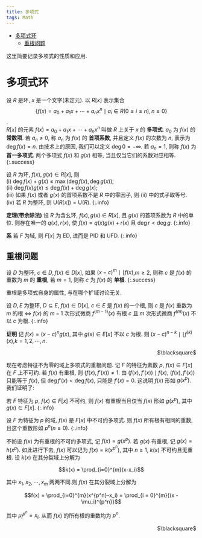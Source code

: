```yaml
---
title: 多项式
tags: Math
---
```

<meta http-equiv="content-type" content="text/html; charset=utf-8">
 <script type="text/x-mathjax-config">
 MathJax.Hub.Config({
   config: ["MMLorHTML.js"],
  jax: ["input/TeX", "output/HTML-CSS", "output/NativeMML"],
  extensions: ["MathMenu.js", "MathZoom.js"],
  TeX: {
    extensions: ["AMSmath.js", "AMSsymbols.js"],
    equationNumbers: {autoNumber: "AMS"}
  }
});
</script>
<script type="text/javascript" src="/usr/share/mathjax/MathJax.js"></script></head>


<!-- vim-markdown-toc GFM -->

* [多项式环](#多项式环)
    * [重根问题](#重根问题)

<!-- vim-markdown-toc -->

这里简要记录多项式的性质和应用.

# 多项式环
设 $R$ 是环, $x$ 是一个文字(未定元). 以 $R[x]$ 表示集合  
$$\{f(x) = a_0 + a_1x + \cdots + a_nx^n \mid a_i \in R(0 \le i \le n), n \ge 0\}$$.  
$R[x]$ 的元素 $f(x) = a_0 + a_1x + \cdots + a_nx^n$ 叫做 $R$ 上关于 $x$ 的 **多项式**. $a_0$ 为 $f(x)$ 的 **常数项**. 若 $a_n \ne 0$, 称 $a_n$ 为 $f(x)$ 的 **首项系数**, 并且定义 $f(x)$ 的次数为 $n$, 表示为 $\deg f(x) = n$. 由技术上的原因, 我们可以定义 $\deg 0 = -\infty$. 若 $a_n = 1$, 则称 $f(x)$ 为 **首一多项式**. 两个多项式 $f(x)$ 和 $g(x)$ 相等, 当且仅当它们的系数对应相等.
{:.success}

设 $R$ 为环, $f(x),g(x) \in R[x]$, 则  
(i) $\deg f(x)+g(x) \le \max(\deg f(x),\deg g(x))$;  
(ii) $\deg f(x)g(x) \le \deg f(x) + \deg g(x)$;  
(iii) 如果 $f(x)$ 或者 $g(x)$ 的首项系数不是 $R$ 中的零因子, 则 (ii) 中的式子取等号.  
(iv) 若 $R$ 为整环, 则 $\mathrm{U}(R[x]) = \mathrm{U}(R)$.
{:.info}

**定理(带余除法)** 设 $R$ 为含幺环, $f(x),g(x) \in R[x]$, 且 $g(x)$ 的首项系数为 $R$ 中的单位. 则存在唯一的 $q(x),r(x)$, 使 $f(x) = q(x)g(x) + r(x)$ 且 $\deg r < \deg g$.
{:.info}

**系** 若 $F$ 为域, 则 $F[x]$ 为 $\mathrm{ED}$, 进而是 $\mathrm{PID}$ 和 $\mathrm{UFD}$.
{:.info}

## 重根问题

设 $D$ 为整环, $c \in D,f(x) \in D[x]$, 如果 $(x-c)^m \mid\mid f(x)$,$m \ge 2$, 则称 $c$ 是 $f(x)$ 的重数为 $m$ 的 **重根**, 若 $m = 1$, 则称 $c$ 为 $f(x)$ 的 **单根**.
{:.success}

重根是多项式自身的属性, 与在哪个扩域讨论无关.

设 $D,E$ 为整环, $D \subseteq E$, $f(x) \in D[x]$, $c \in E$ 是 $f(x)$ 的一个根, 则 $c$ 是 $f(x)$ 重数为 $m$ 的根 $\Leftrightarrow$ $f(x)$ 的 $m-1$ 次形式微商 $f^{(m-1)}(x)$ 有根 $c$ 且 $m$ 次形式微商 $f^{(m)}(x)$ 不以 $c$ 为根.
{:.info}

**证明** 记 $f(x) = (x-c)^ng(x)$, 其中 $g(x) \in E[x]$ 不以 $c$ 为根. 则 $(x-c)^{n-k} \mid\mid f^{(k)}(x)$,$k = 1,2,\cdots ,n$.
<p align="right">$\blacksquare$</p>

现在考虑特征不为零的域上多项式的重根问题. 记 $F$ 的特征为素数 $p$, $f(x) \in F[x]$ 在 $F$ 上不可约. 若 $f(x)$ 有重根, 则 $(f(x),f'(x)) \ne 1$. 由 $(f(x),f'(x)) \mid f(x)$, $(f(x),f'(x))$ 只能等于 $f(x)$, 但 $\deg f'(x) < \deg f(x)$, 只能是 $f'(x) = 0$. 这说明 $f(x)$ 形如 $g(x^p)$. 我们证明了:

若 $F$ 特征为 $p$, $f(x) \in F[x]$ 不可约, 则 $f(x)$ 有重根当且仅当 $f(x)$ 形如 $g(x^p)$, 其中 $g(x) \in F[x]$.
{:.info}

设 $F$ 为特征为 $p$ 的域, $f(x)$ 是 $F[x]$ 中不可约多项式. 则 $f(x)$ 所有根有相同的重数, 且这个重数形如 $p^n(n \ge 0)$.
{:.info}

不妨设 $f(x)$ 为有重根的不可约多项式, 记 $f(x) = g(x^p)$. 若 $g(x)$ 有重根, 记 $g(x) = h(x^p)$. 如此进行下去, $f(x)$ 可以记为 $f(x) = k(x^{p^{n}})$, 其中 $n \ge 1$, $k(x)$ 不可约且无重根. 设 $k(x)$ 在其分裂域上分解为

$$k(x) = \prod_{i=0}^{m}(x-x_i)$$

其中 $x_1,x_2,\cdots ,x_m$ 两两不同.则 $f(x)$ 在其分裂域上分解为

$$f(x) = \prod_{i=0}^{m}(x^{p^n}-x_i) = \prod_{i = 0}^{m}{(x - \mu_i)^{p^n}}$$

其中 $\mu_i^{p^n} = x_i$, 从而 $f(x)$ 的所有根的重数均为 $p^n$.
<p align="right">$\blacksquare$</p>
